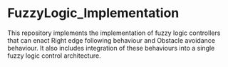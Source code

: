 # FuzzyLogic_Implementation
This repository implements the implementation of fuzzy logic controllers that can enact Right edge following behaviour and Obstacle avoidance behaviour. It also includes integration of these behaviours into a single fuzzy logic control architecture.
